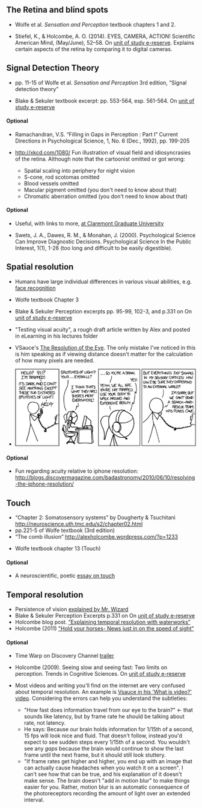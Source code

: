 
## The Retina and blind spots

* Wolfe et al. *Sensation and Perception* textbook chapters 1 and 2.

* Stiefel, K., & Holcombe, A. O. (2014). EYES, CAMERA,  ACTION! Scientific American Mind, (May/June), 52–58. On [unit of study e-reserve](http://opac.library.usyd.edu.au/search/r?SEARCH=PSYC3013).
Explains certain aspects of the retina by comparing it to digital cameras.


## Signal Detection Theory

* pp. 11-15 of Wolfe et al. *Sensation and Perception* 3rd edition, “Signal detection theory”

* Blake & Sekuler textbook excerpt: pp. 553-564, esp. 561-564. On [unit of study e-reserve](http://opac.library.usyd.edu.au/search/r?SEARCH=PSYC3013)


#### Optional

* Ramachandran, V.S. “Filling in Gaps in Perception : Part I” Current Directions in Psychological Science, 1, No. 6 (Dec., 1992), pp. 199-205

* http://xkcd.com/1080/ Fun illustration of visual field and idiosyncrasies of the retina. Although note that the cartoonist omitted or got wrong:
    + Spatial scaling into periphery for night vision
    + S-cone, rod scotomas omitted
    + Blood vessels omitted
    + Macular pigment omitted (you don't need to know about that)
    + Chromatic aberration omitted (you don't need to know about that)


#### Optional

* Useful, with links to more, [at Claremont Graduate University](http://wise.cgu.edu/wise-tutorials/tutorial-signal-detection-theory/signal-detection-vocabulary-2/)

* Swets, J. A., Dawes, R. M., & Monahan, J. (2000). Psychological Science Can Improve Diagnostic Decisions. Psychological Science In the Public Interest, 1(1), 1-26 (too long and difficult to be easily digestible).

## Spatial resolution

* Humans have large individual differences in various visual abilities, e.g. [face recognition](http://www.newyorker.com/magazine/2016/08/22/londons-super-recognizer-police-force?mbid=social_twitter)
* Wolfe textbook Chapter 3
* Blake & Sekuler Perception excerpts pp. 95-99, 102-3, and p.331 on On [unit of study e-reserve](http://opac.library.usyd.edu.au/search/r?SEARCH=PSYC3013)
* "Testing visual acuity", a rough draft article written by Alex and posted in eLearning in his lectures folder
* VSauce's [The Resolution of the Eye](https://www.youtube.com/watch?v=4I5Q3UXkGd0&t=330s). The only mistake I've noticed in this is him speaking as if viewing distance doesn't matter for the calculation of how many pixels are needed.

* ![Have you thanked your visual system today? It creates a model of what's out there, so you don't have to.](trappedInsideTheBrainSplotchesOfLightXKCD.png)

#### Optional
* Fun regarding acuity relative to iphone resolution: http://blogs.discovermagazine.com/badastronomy/2010/06/10/resolving-the-iphone-resolution/

## Touch

* “Chapter 2: Somatosensory systems” by Dougherty & Tsuchitani http://neuroscience.uth.tmc.edu/s2/chapter02.html
* pp.221-5 of Wolfe textbook (3rd edition)
* “The comb illusion” http://alexholcombe.wordpress.com/?p=1233
<!--* Pain chapter, pp. 209-13, Purves et al., Neuroscience, Sinauer. On e-reserve-->
* Wolfe textbook chapter 13 (Touch)

#### Optional
* A neuroscientific, poetic [essay on touch](https://aeon.co/essays/it-takes-neuroscience-and-poetry-to-map-the-tributaries-of-touch)

## Temporal resolution

* Persistence of vision [explained by Mr. Wizard](https://www.youtube.com/watch?v=YismwdgMIRc)
* Blake & Sekuler Perception Excerpts p.331 on On [unit of study e-reserve](http://opac.library.usyd.edu.au/search/r?SEARCH=PSYC3013)
* Holcombe blog post. [“Explaining temporal resolution with waterworks”](http://bit.ly/m3eVSu)
* Holcombe (2011) ["Hold your horses- News just in on the speed of sight"](http://theconversation.edu.au/hold-your-horses-news-just-in-on-the-speed-of-sight-760)

#### Optional

* Time Warp on Discovery Channel [trailer](https://www.youtube.com/watch?v=X0-TbUUXDtM)
* Holcombe (2009). Seeing slow and seeing fast: Two limits on perception. Trends in Cognitive Sciences.   On [unit of study e-reserve](http://opac.library.usyd.edu.au/search/r?SEARCH=PSYC3013)

* Most videos and writing you'll find on the internet are very confused about temporal resolution. An example is [Vsauce in his 'What is video?' video](https://www.youtube.com/watch?annotation_id=annotation_2389778551&feature=iv&src_vid=4I5Q3UXkGd0&v=buSaywCF6E8). Considering the errors can help you understand the subtleties: 
    + "How fast does information travel from our eye to the brain?" <- that sounds like latency, but by frame rate he should be talking about rate, not latency.
    + He says: Because our brain holds information for 1/15th of a second, 15 fps will look nice and fluid. That doesn't follow, instead you'd expect to see sudden steps every 1/15th of a second. You wouldn't see any *gaps* because the brain would continue to show the last frame until the next frame, but it should still look stuttery.
    + "If frame rates get higher and higher, you end up with an image that can actually cause headaches when you watch it on a screen". I can't see how that can be true, and his explanation of it doesn't make sense. The brain doesn't "add in motion blur" to make things easier for you. Rather, motion blur is an automatic consequence of the photoreceptors recording the amount of light over an extended interval.
    

